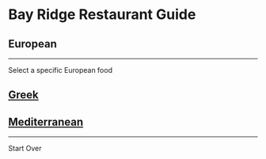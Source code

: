 # Bay Ridge Restaurant Guide
## European
---
Select a specific European food
## [Greek](greek.md)
## [Mediterranean](mediterranean.md)
---
Start Over